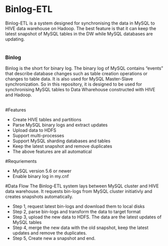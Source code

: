 # Binlog-ETL
Binlog-ETL is a system designed for synchronising the data in MySQL to HIVE data warehouse on Hadoop. The best feature is that it can keep
the latest snapshot of MySQL tables in the DW while MySQL databases are updating.<br /><br />

<h3>Binlog</h3>
Binlog is the short for binary log. The binary log of MySQL contains “events” that describe database changes such as table creation 
operations or changes to table data. It is also used for MySQL Master-Slave synchronization. So in this repository, it is designed to 
be used for synchronising MySQL tables to Data Wharehouse constructed with HIVE and Hadoop.<br /><br />

#Features
<ul>
<li>Create HIVE tables and partitions</li>
<li>Parse MySQL binary logs and extract updates</li>
<li>Upload data to HDFS</li>
<li>Support multi-processes</li>
<li>Support MySQL sharding databases and tables</li>
<li>Keep the latest snapshot and remove duplicates</li>
<li>The above features are all automatical</li>
</ul>

#Requriements
<ul>
<li>MySQL version 5.6 or newer</li>
<li>Enable binary log in my.cnf</li>
</ul>

#Data Flow
The Binlog-ETL system lays between MySQL cluster and HIVE data warehouse. It requests bin-logs from MySQL cluster initiativly and 
creates snapshots automatically.
<ul>
<li>Step 1, request latest bin-logs and download them to local disks</li>
<li>Step 2, parse bin-logs and transform the data to target format</li>
<li>Step 3, upload the new data to HDFS. The data are the latest updates of MySQL tables</li>
<li>Step 4, merge the new data with the old snapshot, keep the latest updates and remove the duplicates.</li>
<li>Step 5, Create new a snapshot and end.</li>
</ul>

